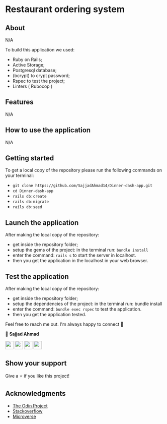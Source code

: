 
# Restaurant ordering system


## About

  N/A

To build this application we used:

 - Ruby on Rails;
 - Active Storage;
 - Postgresql database;
 - (bcrypt) to crypt password;
 - Rspec to test the project;
 - Linters ( Rubocop )

## Features

  N/A

## How to use the application
  
  N/A


## Getting started

To get a local copy of the repository please run the following commands on your terminal:

  - ```git clone https://github.com/SajjadAhmad14/Dinner-dash-app.git```
  - ```cd Dinner-dash-app```
  - ```rails db:create```
  - ```rails db:migrate```
  - ```rails db:seed```

## Launch the application

After making the local copy of the repository:

 - get inside the repository folder;
 - setup the gems of the project: in the terminal run: ```bundle install```
 - enter the command: ```rails s```  to start the server in localhost.
 - then you get the application in the localhost in your web browser.

## Test the application

After making the local copy of the repository:

 - get inside the repository folder;
 - setup the dependencies of the project: in the terminal run: bundle install
 - enter the command: ```bundle exec rspec``` to test the application.
 - then you get the application tested.


Feel free to reach me out. I'm always happy to connect :slightly_smiling_face:

👤 **Sajjad Ahmad**

[<code><img height="26" src="https://cdn.iconscout.com/icon/free/png-256/github-153-675523.png"></code>](https://github.com/SajjadAhmad14)
[<code><img height="26" src="https://upload.wikimedia.org/wikipedia/sco/thumb/9/9f/Twitter_bird_logo_2012.svg/1200px-Twitter_bird_logo_2012.svg.png"></code>](https://twitter.com/Sajjad_Ahmad14)
[<code><img height="26" src="https://upload.wikimedia.org/wikipedia/commons/thumb/c/c9/Linkedin.svg/1200px-Linkedin.svg.png"></code>](https://www.linkedin.com/in/sajjadahmad14/)
[<code><img height="26" src="https://cdn4.iconfinder.com/data/icons/free-colorful-icons/360/gmail.png"></code>](mailto:jogimar14@gmail.com)

## Show your support

Give a ⭐️ if you like this project!

## Acknowledgments

- <a href="https://www.theodinproject.com/" target="_blank">The Odin Project</a>
- <a href="https://www.stackoverflow.com/" target="_blank">Stackoverflow</a>
- <a href="https://www.microverse.org/" target="_blank">Microverse</a>
